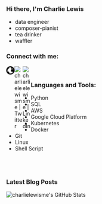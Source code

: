 ### Hi there, I'm Charlie Lewis
- data engineer
- composer-pianist
- tea drinker
- waffler

### Connect with me:
[<img align="left" alt="charlielewis.me" width="22px" src="https://raw.githubusercontent.com/iconic/open-iconic/master/svg/globe.svg" />][website]
[<img align="left" alt="charlielewisme | Twitter" width="22px" src="https://cdn.jsdelivr.net/npm/simple-icons@v3/icons/twitter.svg" />][twitter]
[<img align="left" alt="charlielewisme | LinkedIn" width="22px" src="https://cdn.jsdelivr.net/npm/simple-icons@v3/icons/linkedin.svg" />][linkedin]

<br />

### Languages and Tools:

- Python
- SQL
- AWS
- Google Cloud Platform
- Kubernetes
- Docker
- Git
- Linux
- Shell Script

<br />
<br />


### Latest Blog Posts
<!-- BLOG-POST-LIST:START -->
<!-- BLOG-POST-LIST:END -->

<img align="left" alt="charlielewisme's GitHub Stats" src="https://github-readme-stats.codestackr.vercel.app/api?username=charlielewisme&show_icons=true&hide_border=true" />

[website]: https://charlielewis.me/
[twitter]: https://twitter.com/charlielewisme
[linkedin]: https://linkedin.com/in/charlielewisme
